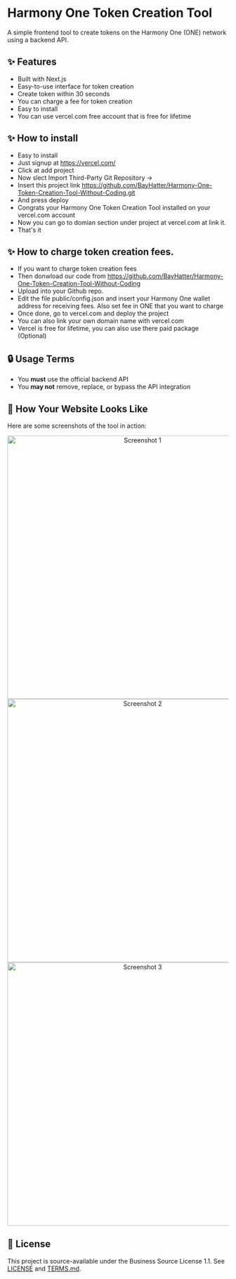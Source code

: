 # Harmony One Token Creation Tool

A simple frontend tool to create tokens on the Harmony One (ONE) network using a backend API.

## ✨ Features
- Built with Next.js
- Easy-to-use interface for token creation
- Create token within 30 seconds
- You can charge a fee for token creation
- Easy to install
- You can use vercel.com free account that is free for lifetime

## ✨ How to install
- Easy to install
- Just signup at https://vercel.com/
- Click at add project
- Now slect Import Third-Party Git Repository →
- Insert this project link https://github.com/BayHatter/Harmony-One-Token-Creation-Tool-Without-Coding.git
- And press deploy
- Congrats your Harmony One Token Creation Tool installed on your vercel.com account
- Now you can go to domian section under project at vercel.com at link it.
- That's it

## ✨ How to charge token creation fees.
- If you want to charge token creation fees
- Then donwload our code from https://github.com/BayHatter/Harmony-One-Token-Creation-Tool-Without-Coding
- Upload into your Github repo.
- Edit the file public/config.json and insert your Harmony One wallet address for receiving fees. Also set fee in ONE that you want to charge
- Once done, go to vercel.com and deploy the project
- You can also link your own domain name with vercel.com
- Vercel is free for lifetime, you can also use there paid package (Optional)

## 🔒 Usage Terms
- You **must** use the official backend API
- You **may not** remove, replace, or bypass the API integration

## 📸 How Your Website Looks Like

Here are some screenshots of the tool in action:

<p align="center">
  <img src="https://appsiko.com/Screenshot_1.png" alt="Screenshot 1" width="600"/><br/>
  <img src="https://appsiko.com/Screenshot_2.png" alt="Screenshot 2" width="600"/><br/>
  <img src="https://appsiko.com/Screenshot_3.png" alt="Screenshot 3" width="600"/>
</p>

## 📄 License
This project is source-available under the Business Source License 1.1. See [LICENSE](./LICENSE) and [TERMS.md](./TERMS.md).
